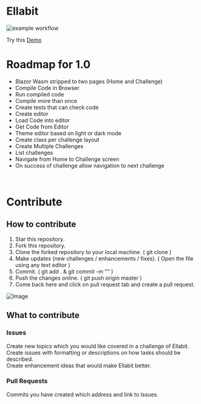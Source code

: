 # Ellabit

![example workflow](https://github.com/kevmoens/Ellabit/actions/workflows/dotnet.yml/badge.svg)

Try this
<a href="https://kevmoens.github.io/Ellabit/">Demo</a>

# Roadmap for 1.0
<ul>
<li>Blazor Wasm stripped to two pages (Home and Challenge)</li>
<li>Compile Code in Browser</li>
<li>Run compiled code</li>
<li>Compile more than once</li>
<li>Create tests that can check code</li>
<li>Create editor</li>
<li>Load Code into editor</li>
<li>Get Code from Editor</li>
<li>Theme editor based on light or dark mode</li>
<li>Create class per challenge layout</li>
<li>Create Multiple Challenges</li>
<li>List challenges</li>
<li>Navigate from Home to Challenge screen</li>
<li>On success of challenge allow navigation to next challenge</li>
</ul>
<br/>

# Contribute
## How to contribute

1. Star this repository.
2. Fork this repository.
3. Clone the forked repository to your local machine. ( git clone <URL to cloned repository> )
4. Make updates (new challenges / enhancements / fixes). ( Open the file using any text editor )
5. Commit. ( git add . & git commit -m "<description>" )
6. Push the changes online. ( git push origin master )
7. Come back here and click on pull request tab and create a pull request.

![Image](https://static.vecteezy.com/system/resources/previews/000/400/849/non_2x/people-making-a-to-do-list-illustration-vector.jpg)

## What to contribute
### Issues
Create new topics which you would like covered in a challenge of Ellabit.<br/>
Create issues with formatting or descriptions on how tasks should be described.<br/>
Create enhancement ideas that would make Ellabit better.<br/>

### Pull Requests
Commits you have created which address and link to Issues.
